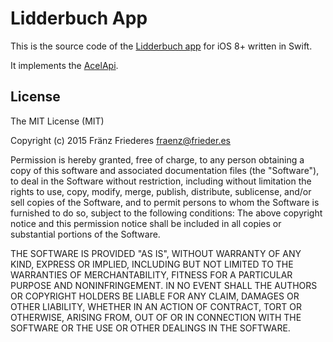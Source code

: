 Lidderbuch App
==============

This is the source code of the [Lidderbuch app](https://itunes.apple.com/app/lidderbuch/id997143407?mt=8) for iOS 8+ written in Swift.

It implements the [AcelApi](https://github.com/AcelLuxembourg/AcelApi).

## License
The MIT License (MIT)

Copyright (c) 2015 Fränz Friederes <fraenz@frieder.es>

Permission is hereby granted, free of charge, to any person obtaining a copy of this software and associated documentation files (the "Software"), to deal in the Software without restriction, including without limitation the rights to use, copy, modify, merge, publish, distribute, sublicense, and/or sell copies of the Software, and to permit persons to whom the Software is furnished to do so, subject to the following conditions:
The above copyright notice and this permission notice shall be included in all copies or substantial portions of the Software.

THE SOFTWARE IS PROVIDED "AS IS", WITHOUT WARRANTY OF ANY KIND, EXPRESS OR IMPLIED, INCLUDING BUT NOT LIMITED TO THE WARRANTIES OF MERCHANTABILITY, FITNESS FOR A PARTICULAR PURPOSE AND NONINFRINGEMENT. IN NO EVENT SHALL THE AUTHORS OR COPYRIGHT HOLDERS BE LIABLE FOR ANY CLAIM, DAMAGES OR OTHER LIABILITY, WHETHER IN AN ACTION OF CONTRACT, TORT OR OTHERWISE, ARISING FROM, OUT OF OR IN CONNECTION WITH THE SOFTWARE OR THE USE OR OTHER DEALINGS IN THE SOFTWARE.
